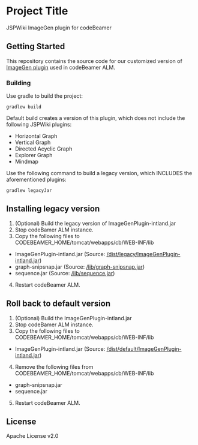 # Project Title

JSPWiki ImageGen plugin for codeBeamer

## Getting Started

This repository contains the source code for our customized version of [ImageGen plugin](https://www.ecyrd.com/JSPWiki/wiki/ImageGen) used in codeBeamer ALM.

### Building

Use gradle to build the project:

```
gradlew build
```

Default build creates a version of this plugin, which does not include the following JSPWiki plugins: 
- Horizontal Graph
- Vertical Graph
- Directed Acyclic Graph
- Explorer Graph
- Mindmap

Use the following command to build a legacy version, which INCLUDES the aforementioned plugins:

```
gradlew legacyJar
```

## Installing legacy version

1. (Optional) Build the legacy version of ImageGenPlugin-intland.jar
2. Stop codeBamer ALM instance.
3. Copy the following files to CODEBEAMER_HOME/tomcat/webapps/cb/WEB-INF/lib
  * ImageGenPlugin-intland.jar (Source: [/dist/legacy/ImageGenPlugin-intland.jar](./dist/legacy/ImageGenPlugin-intland.jar))
  * graph-snipsnap.jar (Source: [/lib/graph-snipsnap.jar](./lib/graph-snipsnap.jar))
  * sequence.jar (Source: [/lib/sequence.jar](./lib/sequence.jar))
4. Restart codeBeamer ALM.

## Roll back to default version

1. (Optional) Build the ImageGenPlugin-intland.jar
2. Stop codeBamer ALM instance.
3. Copy the following files to CODEBEAMER_HOME/tomcat/webapps/cb/WEB-INF/lib
  * ImageGenPlugin-intland.jar (Source: [/dist/default/ImageGenPlugin-intland.jar](./dist/default/ImageGenPlugin-intland.jar))
4. Remove the following files from CODEBEAMER_HOME/tomcat/webapps/cb/WEB-INF/lib
  * graph-snipsnap.jar
  * sequence.jar
5. Restart codeBeamer ALM.


## License

Apache License	v2.0

